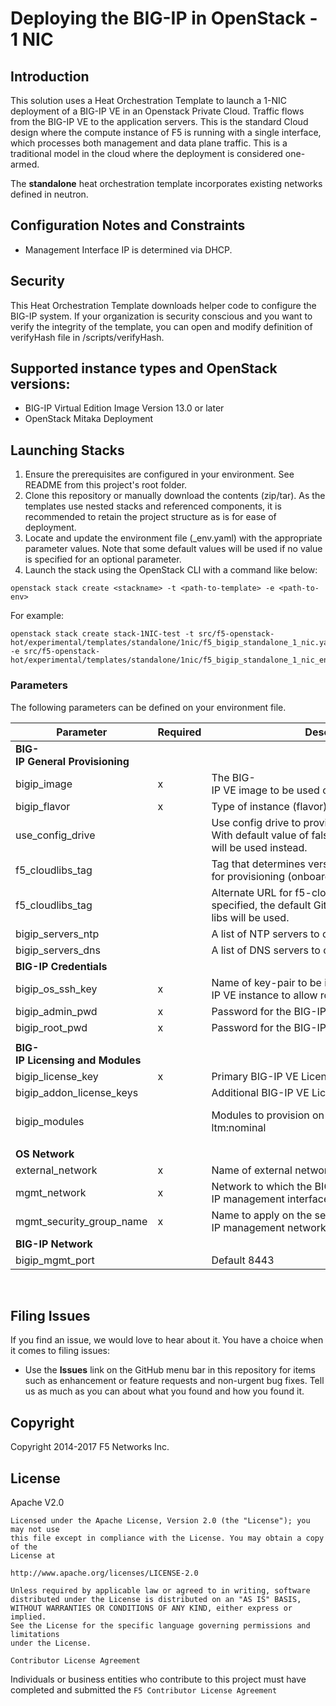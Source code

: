 # Deploying the BIG-IP in OpenStack - 1 NIC

## Introduction
 
This solution uses a Heat Orchestration Template to launch a 1-NIC deployment of a BIG-IP VE in an Openstack Private Cloud. Traffic flows from the BIG-IP VE to the application servers. This is the standard Cloud design where the compute instance of F5 is running with a single interface, which processes both management and data plane traffic. This is a traditional model in the cloud where the deployment is considered one-armed.

The **standalone** heat orchestration template incorporates existing networks defined in neutron. 

## Configuration Notes and Constraints
  - Management Interface IP is determined via DHCP. 

## Security
This Heat Orchestration Template downloads helper code to configure the BIG-IP system. If your organization is security conscious and you want to verify the integrity of the template, you can open and modify definition of verifyHash file in /scripts/verifyHash.

## Supported instance types and OpenStack versions:
 - BIG-IP Virtual Edition Image Version 13.0 or later
 - OpenStack Mitaka Deployment

## Launching Stacks

1. Ensure the prerequisites are configured in your environment. See README from this project's root folder. 
2. Clone this repository or manually download the contents (zip/tar). As the templates use nested stacks and referenced components, it is recommended to retain the project structure as is for ease of deployment.
3. Locate and update the environment file (_env.yaml) with the appropriate parameter values. Note that some default values will be used if no value is specified for an optional parameter. 
4. Launch the stack using the OpenStack CLI with a command like below:

`openstack stack create <stackname> -t <path-to-template> -e <path-to-env>`

For example:
```
openstack stack create stack-1NIC-test -t src/f5-openstack-hot/experimental/templates/standalone/1nic/f5_bigip_standalone_1_nic.yaml -e src/f5-openstack-hot/experimental/templates/standalone/1nic/f5_bigip_standalone_1_nic_env.yaml
```

### Parameters
The following parameters can be defined on your environment file. 
<br>

| Parameter | Required | Description | Constraints |
| --- | --- | --- | --- |
| **BIG-IP General Provisioning** |
| bigip_image | x | The BIG-IP VE image to be used on the compute instance. | BIG-IP VE must be 13.0 or later |
| bigip_flavor | x | Type of instance (flavor) to be used for the VE. |  |
| use_config_drive |  | Use config drive to provide meta and user data. With default value of false, the metadata service will be used instead. |  |
| f5_cloudlibs_tag |  | Tag that determines version of f5 cloudlibs to use for provisioning (onboard helper).  |  |
| f5_cloudlibs_tag |  | Alternate URL for f5-cloud-libs package. If not specified, the default GitHub location for f5-cloud-libs will be used.  |  |
| bigip_servers_ntp |  | A list of NTP servers to configure on the BIG-IP. |  |
| bigip_servers_dns |  | A list of DNS servers to configure on the BIG-IP. |  |
| **BIG-IP Credentials** |  |  |  |
| bigip_os_ssh_key | x | Name of key-pair to be installed on the BIG-IP VE instance to allow root SSH access. |  |
| bigip_admin_pwd | x | Password for the BIG-IP admin user. |  |
| bigip_root_pwd | x | Password for the BIG-IP root user. |  |
| |
| **BIG-IP Licensing and Modules** |
| bigip_license_key | x | Primary BIG-IP VE License Base Key |  |
| bigip_addon_license_keys |  | Additional BIG-IP VE License Keys |  |
| bigip_modules |  | Modules to provision on the BIG-IP.  Default ltm:nominal | Syntax: List of <module:level> module examples: [afm,am,apm,asm,avr,fps,gtm,ilx,lc,ltm,pem,swg,vcmp] levels: [custom,dedicated,minimum,nominal,none]  |
| |
| **OS Network** |
| external_network | x | Name of external network where floating IP resides. | Network must exist |
| mgmt_network | x | Network to which the BIG-IP management interface is attached. | Network must exist |
| mgmt_security_group_name | x | Name to apply on the security group for the BIG-IP management network. |  |
| **BIG-IP Network** |
| bigip_mgmt_port |  | Default 8443 |  |

<br>


## Filing Issues
If you find an issue, we would love to hear about it. 
You have a choice when it comes to filing issues:
  - Use the **Issues** link on the GitHub menu bar in this repository for items such as enhancement or feature requests and non-urgent bug fixes. Tell us as much as you can about what you found and how you found it.


## Copyright

Copyright 2014-2017 F5 Networks Inc.


## License


Apache V2.0
~~~~~~~~~~~
Licensed under the Apache License, Version 2.0 (the "License"); you may not use
this file except in compliance with the License. You may obtain a copy of the
License at

http://www.apache.org/licenses/LICENSE-2.0

Unless required by applicable law or agreed to in writing, software
distributed under the License is distributed on an "AS IS" BASIS,
WITHOUT WARRANTIES OR CONDITIONS OF ANY KIND, either express or implied.
See the License for the specific language governing permissions and limitations
under the License.

Contributor License Agreement
~~~~~~~~~~~~~~~~~~~~~~~~~~~~~
Individuals or business entities who contribute to this project must have
completed and submitted the `F5 Contributor License Agreement`